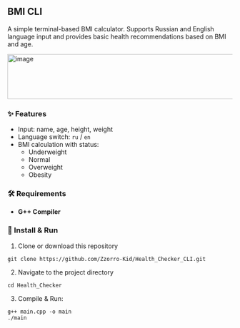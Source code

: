 ## BMI CLI 

A simple terminal-based BMI calculator. Supports Russian and English language input and provides basic health recommendations based on BMI and age.

<img width="578" height="101" alt="image" src="https://github.com/user-attachments/assets/7432e59d-7251-424f-a62f-d90675d1aaf4" />


### ✨ Features

- Input: name, age, height, weight
- Language switch: `ru` / `en`
- BMI calculation with status:
  - Underweight
  - Normal
  - Overweight
  - Obesity


### 🛠 Requirements

 - **G++ Compiler**
   

### 🚀 Install & Run

  1. Clone or download this repository

    git clone https://github.com/Zzorro-Kid/Health_Checker_CLI.git
    
  2. Navigate to the project directory

    cd Health_Checker
    
  3. Compile & Run:

    g++ main.cpp -o main
    ./main
